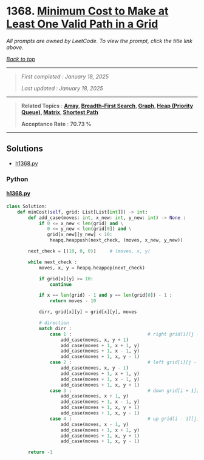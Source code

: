 # 1368. [Minimum Cost to Make at Least One Valid Path in a Grid](<https://leetcode.com/problems/minimum-cost-to-make-at-least-one-valid-path-in-a-grid>)

*All prompts are owned by LeetCode. To view the prompt, click the title link above.*

*[Back to top](<../README.md>)*

------

> *First completed : January 18, 2025*
>
> *Last updated : January 18, 2025*

------

> **Related Topics** : **[Array](<by_topic/Array.md>), [Breadth-First Search](<by_topic/Breadth-First Search.md>), [Graph](<by_topic/Graph.md>), [Heap (Priority Queue)](<by_topic/Heap (Priority Queue).md>), [Matrix](<by_topic/Matrix.md>), [Shortest Path](<by_topic/Shortest Path.md>)**
>
> **Acceptance Rate** : **70.73 %**

------

## Solutions

- [h1368.py](<../my-submissions/h1368.py>)
### Python
#### [h1368.py](<../my-submissions/h1368.py>)
```Python
class Solution:
    def minCost(self, grid: List[List[int]]) -> int:
        def add_case(moves: int, x_new: int, y_new: int) -> None :
            if 0 <= x_new < len(grid) and \
               0 <= y_new < len(grid[0]) and \
               grid[x_new][y_new] < 10:
                heapq.heappush(next_check, (moves, x_new, y_new))

        next_check = [(10, 0, 0)]     # (moves, x, y)

        while next_check :
            moves, x, y = heapq.heappop(next_check)

            if grid[x][y] >= 10:
                continue

            if x == len(grid) - 1 and y == len(grid[0]) - 1 :
                return moves - 10

            dirr, grid[x][y] = grid[x][y], moves

            # direction
            match dirr :
                case 1 :                            # right grid[i][j + 1]
                    add_case(moves, x, y + 1)
                    add_case(moves + 1, x + 1, y)
                    add_case(moves + 1, x - 1, y)
                    add_case(moves + 1, x, y - 1)
                case 2 :                            # left grid[i][j - 1]
                    add_case(moves, x, y - 1)
                    add_case(moves + 1, x + 1, y)
                    add_case(moves + 1, x - 1, y)
                    add_case(moves + 1, x, y + 1)
                case 3 :                            # down grid[i + 1][j]
                    add_case(moves, x + 1, y)
                    add_case(moves + 1, x - 1, y)
                    add_case(moves + 1, x, y + 1)
                    add_case(moves + 1, x, y - 1)
                case 4 :                            # up grid[i - 1][j]
                    add_case(moves, x - 1, y)
                    add_case(moves + 1, x + 1, y)
                    add_case(moves + 1, x, y + 1)
                    add_case(moves + 1, x, y - 1)

        return -1
```

